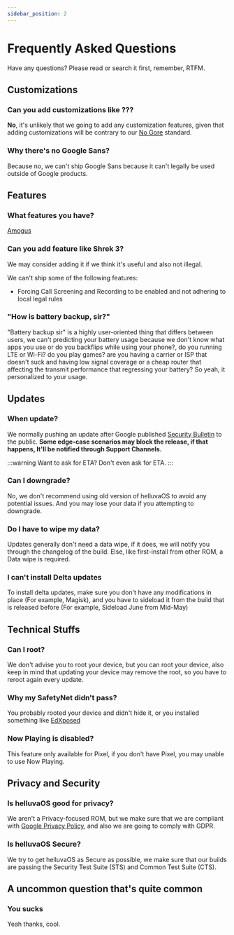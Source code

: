 ```yaml
---
sidebar_position: 2
---
```


# Frequently Asked Questions

Have any questions? Please read or search it first, remember, RTFM.

## Customizations

### Can you add customizations like ???

**No**, it's unlikely that we going to add any customization features, given that adding customizations will be contrary to our [No Gore](../docs/getting-started/design) standard.

### Why there's no Google Sans?

Because no, we can't ship Google Sans because it can't legally be used outside of Google products.

## Features

### What features you have?

[Amogus](../docs/intro)

### Can you add feature like Shrek 3?

We may consider adding it if we think it's useful and also not illegal.

We can't ship some of the following features:

- Forcing Call Screening and Recording to be enabled and not adhering to local legal rules

### "How is battery backup, sir?"

"Battery backup sir" is a highly user-oriented thing that differs between users, we can't predicting your battery usage because we don't know what apps you use or do you backflips while using your phone?, do you running LTE or Wi-Fi? do you play games? are you having a carrier or ISP that doesn't suck and having low signal coverage or a cheap router that affecting the transmit performance that regressing your battery? So yeah, it personalized to your usage.

## Updates

### When update?

We normally pushing an update after Google published [Security Bulletin](https://source.android.com/security/bulletin) to the public. **Some edge-case scenarios may block the release, if that happens, It'll be notified through Support Channels.**

:::warning Want to ask for ETA?
Don't even ask for ETA.
:::

### Can I downgrade?

No, we don't recommend using old version of helluvaOS to avoid any potential issues.
And you may lose your data if you attempting to downgrade.

### Do I have to wipe my data?

Updates generally don't need a data wipe, if it does, we will notify you through the changelog of the build. Else, like first-install from other ROM, a Data wipe is required.

### I can't install Delta updates

To install delta updates, make sure you don't have any modifications in place (For example, Magisk), and you have to sideload it from the build that is released before (For example, Sideload June from Mid-May)

## Technical Stuffs

### Can I root?

We don't advise you to root your device, but you can root your device, also keep in mind that updating your device may remove the root, so you have to reroot again every update.

### Why my SafetyNet didn't pass?

You probably rooted your device and didn't hide it, or you installed something like [EdXposed](https://github.com/ElderDrivers/EdXposed)

### Now Playing is disabled?

This feature only available for Pixel, if you don't have Pixel, you may unable to use Now Playing.

## Privacy and Security

### Is helluvaOS good for privacy?

We aren't a Privacy-focused ROM, but we make sure that we are compliant with [Google Privacy Policy](https://policies.google.com/privacy), and also we are going to comply with GDPR.

### Is helluvaOS Secure?

We try to get helluvaOS as Secure as possible, we make sure that our builds are passing the Security Test Suite (STS) and Common Test Suite (CTS).

## A uncommon question that's quite common

### You sucks

Yeah thanks, cool.
